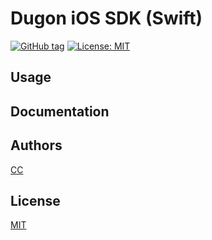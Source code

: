 # Dugon iOS SDK (Swift)

[![GitHub tag](https://img.shields.io/github/tag/0-u-0/dugon-ios-sdk.svg)](https://github.com/0-u-0/dugon-ios-sdk)
[![License: MIT](https://img.shields.io/badge/License-MIT-yellow.svg)](https://opensource.org/licenses/MIT)

## Usage

## Documentation

## Authors

[CC](https://crater.one)

## License

[MIT](./LICENSE)
